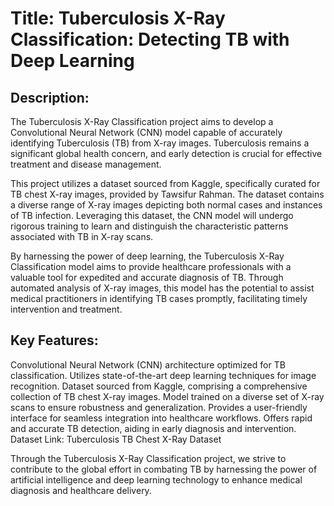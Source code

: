 # Title: Tuberculosis X-Ray Classification: Detecting TB with Deep Learning

## Description:
The Tuberculosis X-Ray Classification project aims to develop a Convolutional Neural Network (CNN) model capable of accurately identifying Tuberculosis (TB) from X-ray images. Tuberculosis remains a significant global health concern, and early detection is crucial for effective treatment and disease management.

This project utilizes a dataset sourced from Kaggle, specifically curated for TB chest X-ray images, provided by Tawsifur Rahman. The dataset contains a diverse range of X-ray images depicting both normal cases and instances of TB infection. Leveraging this dataset, the CNN model will undergo rigorous training to learn and distinguish the characteristic patterns associated with TB in X-ray scans.

By harnessing the power of deep learning, the Tuberculosis X-Ray Classification model aims to provide healthcare professionals with a valuable tool for expedited and accurate diagnosis of TB. Through automated analysis of X-ray images, this model has the potential to assist medical practitioners in identifying TB cases promptly, facilitating timely intervention and treatment.

## Key Features:

Convolutional Neural Network (CNN) architecture optimized for TB classification.
Utilizes state-of-the-art deep learning techniques for image recognition.
Dataset sourced from Kaggle, comprising a comprehensive collection of TB chest X-ray images.
Model trained on a diverse set of X-ray scans to ensure robustness and generalization.
Provides a user-friendly interface for seamless integration into healthcare workflows.
Offers rapid and accurate TB detection, aiding in early diagnosis and intervention.
Dataset Link: Tuberculosis TB Chest X-Ray Dataset

Through the Tuberculosis X-Ray Classification project, we strive to contribute to the global effort in combating TB by harnessing the power of artificial intelligence and deep learning technology to enhance medical diagnosis and healthcare delivery.

